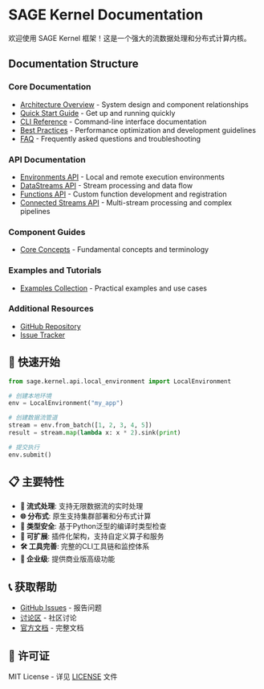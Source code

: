 # SAGE Kernel Documentation

欢迎使用 SAGE Kernel 框架！这是一个强大的流数据处理和分布式计算内核。

## Documentation Structure

### Core Documentation
- [Architecture Overview](architecture.md) - System design and component relationships
- [Quick Start Guide](guides/quickstart.md) - Get up and running quickly
- [CLI Reference](components/cli.md) - Command-line interface documentation
- [Best Practices](best-practices.md) - Performance optimization and development guidelines
- [FAQ](faq.md) - Frequently asked questions and troubleshooting

### API Documentation
- [Environments API](api/environments.md) - Local and remote execution environments
- [DataStreams API](api/datastreams.md) - Stream processing and data flow
- [Functions API](api/functions.md) - Custom function development and registration
- [Connected Streams API](api/connected-streams.md) - Multi-stream processing and complex pipelines

### Component Guides
- [Core Concepts](concepts.md) - Fundamental concepts and terminology

### Examples and Tutorials
- [Examples Collection](examples/README.md) - Practical examples and use cases

### Additional Resources
- [GitHub Repository](https://github.com/intellistream/SAGE)
- [Issue Tracker](https://github.com/intellistream/SAGE/issues)

## 🚀 快速开始

```python
from sage.kernel.api.local_environment import LocalEnvironment

# 创建本地环境
env = LocalEnvironment("my_app")

# 创建数据流管道
stream = env.from_batch([1, 2, 3, 4, 5])
result = stream.map(lambda x: x * 2).sink(print)

# 提交执行
env.submit()
```

## 📋 主要特性

- **🔄 流式处理**: 支持无限数据流的实时处理
- **🌐 分布式**: 原生支持集群部署和分布式计算
- **🎯 类型安全**: 基于Python泛型的编译时类型检查
- **🔌 可扩展**: 插件化架构，支持自定义算子和服务
- **🛠️ 工具完善**: 完整的CLI工具链和监控体系
- **🏢 企业级**: 提供商业版高级功能

## 📞 获取帮助

- [GitHub Issues](https://github.com/intellistream/SAGE/issues) - 报告问题
- [讨论区](https://github.com/intellistream/SAGE/discussions) - 社区讨论
- [官方文档](https://intellistream.github.io/SAGE-Pub/) - 完整文档

## 📄 许可证

MIT License - 详见 [LICENSE](../../../LICENSE) 文件
